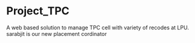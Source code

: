# Project_TPC
 A web based solution to manage TPC cell with variety of recodes at LPU.
sarabjit is our new placement cordinator
